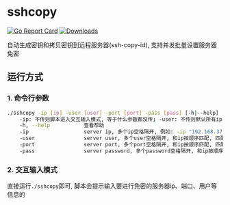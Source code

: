 # sshcopy
[![Go Report Card](https://goreportcard.com/badge/github.com/Jrohy/sshcopy)](https://goreportcard.com/report/github.com/Jrohy/sshcopy)
[![Downloads](https://img.shields.io/github/downloads/Jrohy/sshcopy/total.svg)](https://img.shields.io/github/downloads/Jrohy/sshcopy/total.svg)

自动生成密钥和拷贝密钥到远程服务器(ssh-copy-id), 支持并发批量设置服务器免密

## 运行方式
### 1. 命令行参数
```bash
./sshcopy -ip [ip] -user [user] -port [port] -pass [pass] [-h|--help]
    -ip: 不传则脚本进入交互输入模式, 等于什么参数都没传; -user: 不传则默认所有ip user为root; -port: 不传则默认所有ip port为22; -pass: 此选项仅供被其他脚本调用时传参, 手动运行脚本时建议不传, 脚本会提示输入密码
    -h, --help           查看帮助
    -ip                  server ip, 多个ip空格隔开, 例如: -ip "192.168.37.193 192.168.37.100"
    -user                server user, 多个user空格隔开, 和ip按顺序匹配, 匹配数不足用最后一个, 例如: -user "user1 user2"
    -port                server port, 多个port空格隔开, 和ip按顺序匹配, 匹配数不足用最后一个, 例如: -port "port1 port2"
    -pass                server password, 多个password空格隔开, 和ip按顺序匹配, 匹配数不足用最后一个, 例如: -pass "pass1 pass2"
```

### 2. 交互输入模式
直接运行`./sshcopy`即可, 脚本会提示输入要进行免密的服务器ip、端口、用户等信息的
